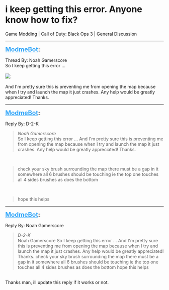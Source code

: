 # i keep getting this error. Anyone know how to fix?
Game Modding | Call of Duty: Black Ops 3 | General Discussion

---
<strong style="font-size: 1.4em;"><span style="text-decoration: underline;text-decoration-color: #34a7f9;"><span style="color:#34a7f9;">ModmeBot</span></span>:</strong>

<p>Thread By: Noah Gamerscore<br />So I keep getting this error ...<br /> <br /><img style="max-width: 500px;" src="https://i.imgur.com/FCvIzN1.jpg"><br /> <br />And I&#39;m pretty sure this is preventing me from opening the map because when I try and launch the map it just crashes. Any help would be greatly appreciated! Thanks.</p>

---
<strong style="font-size: 1.4em;"><span style="text-decoration: underline;text-decoration-color: #34a7f9;"><span style="color:#34a7f9;">ModmeBot</span></span>:</strong>

<p>Reply By: D-2-K<br /><blockquote><em>Noah Gamerscore</em><br />So I keep getting this error ...     And I&#39;m pretty sure this is preventing me from opening the map because when I try and launch the map it just crashes. Any help would be greatly appreciated! Thanks.</blockquote><br /><blockquote>check your sky brush surrounding the map there must be a gap in it somewhere all 6 brushes should be touching ie the top one touches all 4 sides brushes  as does the bottom </blockquote><br /><blockquote>hope this helps</blockquote></p>

---
<strong style="font-size: 1.4em;"><span style="text-decoration: underline;text-decoration-color: #34a7f9;"><span style="color:#34a7f9;">ModmeBot</span></span>:</strong>

<p>Reply By: Noah Gamerscore<br /><blockquote><em>D-2-K</em><br />Noah Gamerscore So I keep getting this error ...     And I&#39;m pretty sure this is preventing me from opening the map because when I try and launch the map it just crashes. Any help would be greatly appreciated! Thanks. check your sky brush surrounding the map there must be a gap in it somewhere all 6 brushes should be touching ie the top one touches all 4 sides brushes  as does the bottom  hope this helps  </blockquote><br /> Thanks man, ill update this reply if it works or not.</p>
